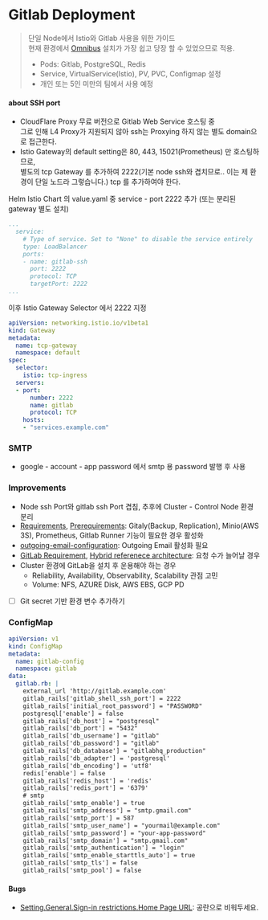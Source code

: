 # Gitlab Deployment
> 단일 Node에서 Istio와 Gitlab 사용을 위한 가이드<br>
> 현재 환경에서 [Omnibus](https://docs.gitlab.com/omnibus/) 설치가 가장 쉽고 당장 할 수 있었으므로 적용. <br>
> - Pods: Gitlab, PostgreSQL, Redis
> - Service, VirtualService(Istio), PV, PVC, Configmap 설정
> - 개인 또는 5인 미만의 팀에서 사용 예정

#### about SSH port
- CloudFlare Proxy 무료 버전으로 Gitlab Web Service 호스팅 중<br>
  그로 인해 L4 Proxy가 지원되지 않아 ssh는 Proxying 하지 않는 별도 domain으로 접근한다.
- Istio Gateway의 default setting은 80, 443, 15021(Prometheus) 만 호스팅하므로,<br>
  별도의 tcp Gateway 를 추가하여 2222(기본 node ssh와 겹치므로.. 이는 제 환경이 단일 노드라 그렇습니다.) tcp 를 추가하여야 한다.

Helm Istio Chart 의 value.yaml 중 service - port 2222 추가 (또는 분리된 gateway 별도 설치)
```yaml
...
  service:
    # Type of service. Set to "None" to disable the service entirely
    type: LoadBalancer
    ports:
    - name: gitlab-ssh
      port: 2222
      protocol: TCP
      targetPort: 2222
...
```

이후 Istio Gateway Selector 에서 2222 지정
```yaml
apiVersion: networking.istio.io/v1beta1
kind: Gateway
metadata:
  name: tcp-gateway
  namespace: default
spec:
  selector:
    istio: tcp-ingress
  servers:
  - port:
      number: 2222
      name: gitlab
      protocol: TCP
    hosts:
    - "services.example.com"
```

### SMTP
- google - account - app password 에서 smtp 용 password 발행 후 사용

### Improvements
- Node ssh Port와 gitlab ssh Port 겹침, 추후에 Cluster - Control Node 환경 분리
- [Requirements](https://docs.gitlab.com/ee/install/requirements.html), [Prerequirements](https://docs.gitlab.com/charts/installation/tools.html): Gitaly(Backup, Replication), Minio(AWS 3S), Prometheus, Gitlab Runner 기능이 필요한 경우 활성화
- [outgoing-email-configuration](https://docs.gitlab.com/charts/installation/command-line-options.html#outgoing-email-configuration): Outgoing Email 활성화 필요
- [GitLab Requirement](https://docs.gitlab.com/ee/install/requirements.html), [Hybrid referenece architecture](https://docs.gitlab.com/charts/installation/index.html#use-the-reference-architectures): 요청 수가 늘어날 경우
- Cluster 환경에 GitLab을 설치 후 운용해야 하는 경우
  - Reliability, Availability, Observability, Scalability 관점 고민
  - Volume: NFS, AZURE Disk, AWS EBS, GCP PD
- [ ] Git secret 기반 환경 변수 추가하기

### ConfigMap
```yaml
apiVersion: v1
kind: ConfigMap
metadata:
  name: gitlab-config
  namespace: gitlab
data:
  gitlab.rb: |
    external_url 'http://gitlab.example.com'
    gitlab_rails['gitlab_shell_ssh_port'] = 2222
    gitlab_rails['initial_root_password'] = "PASSWORD"
    postgresql['enable'] = false
    gitlab_rails['db_host'] = "postgresql"
    gitlab_rails['db_port'] = "5432"
    gitlab_rails['db_username'] = "gitlab"
    gitlab_rails['db_password'] = "gitlab"
    gitlab_rails['db_database'] = "gitlabhq_production"
    gitlab_rails['db_adapter'] = 'postgresql'
    gitlab_rails['db_encoding'] = 'utf8'
    redis['enable'] = false
    gitlab_rails['redis_host'] = 'redis'
    gitlab_rails['redis_port'] = '6379'
    # smtp
    gitlab_rails['smtp_enable'] = true
    gitlab_rails['smtp_address'] = "smtp.gmail.com"
    gitlab_rails['smtp_port'] = 587
    gitlab_rails['smtp_user_name'] = "yourmail@example.com"
    gitlab_rails['smtp_password'] = "your-app-password"
    gitlab_rails['smtp_domain'] = "smtp.gmail.com"
    gitlab_rails['smtp_authentication'] = "login"
    gitlab_rails['smtp_enable_starttls_auto'] = true
    gitlab_rails['smtp_tls'] = false
    gitlab_rails['smtp_pool'] = false
```

#### Bugs
- [Setting.General.Sign-in restrictions.Home Page URL](https://gitlab.com/gitlab-org/gitlab-foss/-/issues/1020): 공란으로 비워두세요.